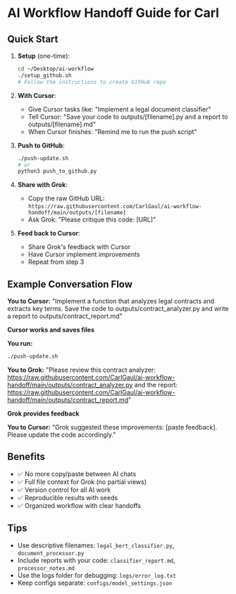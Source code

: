 # AI Workflow Handoff Guide for Carl

## Quick Start

1. **Setup** (one-time):
   ```bash
   cd ~/Desktop/ai-workflow
   ./setup_github.sh
   # Follow the instructions to create GitHub repo
   ```

2. **With Cursor**:
   - Give Cursor tasks like: "Implement a legal document classifier"
   - Tell Cursor: "Save your code to outputs/[filename].py and a report to outputs/[filename].md"
   - When Cursor finishes: "Remind me to run the push script"

3. **Push to GitHub**:
   ```bash
   ./push-update.sh
   # or
   python3 push_to_github.py
   ```

4. **Share with Grok**:
   - Copy the raw GitHub URL: `https://raw.githubusercontent.com/CarlGaul/ai-workflow-handoff/main/outputs/[filename]`
   - Ask Grok: "Please critique this code: [URL]"

5. **Feed back to Cursor**:
   - Share Grok's feedback with Cursor
   - Have Cursor implement improvements
   - Repeat from step 3

## Example Conversation Flow

**You to Cursor:**
"Implement a function that analyzes legal contracts and extracts key terms. Save the code to outputs/contract_analyzer.py and write a report to outputs/contract_report.md"

**Cursor works and saves files**

**You run:**
```bash
./push-update.sh
```

**You to Grok:**
"Please review this contract analyzer: https://raw.githubusercontent.com/CarlGaul/ai-workflow-handoff/main/outputs/contract_analyzer.py and the report: https://raw.githubusercontent.com/CarlGaul/ai-workflow-handoff/main/outputs/contract_report.md"

**Grok provides feedback**

**You to Cursor:**
"Grok suggested these improvements: [paste feedback]. Please update the code accordingly."

## Benefits

- ✅ No more copy/paste between AI chats
- ✅ Full file context for Grok (no partial views)
- ✅ Version control for all AI work
- ✅ Reproducible results with seeds
- ✅ Organized workflow with clear handoffs

## Tips

- Use descriptive filenames: `legal_bert_classifier.py`, `document_processor.py`
- Include reports with your code: `classifier_report.md`, `processor_notes.md`
- Use the logs folder for debugging: `logs/error_log.txt`
- Keep configs separate: `configs/model_settings.json`
